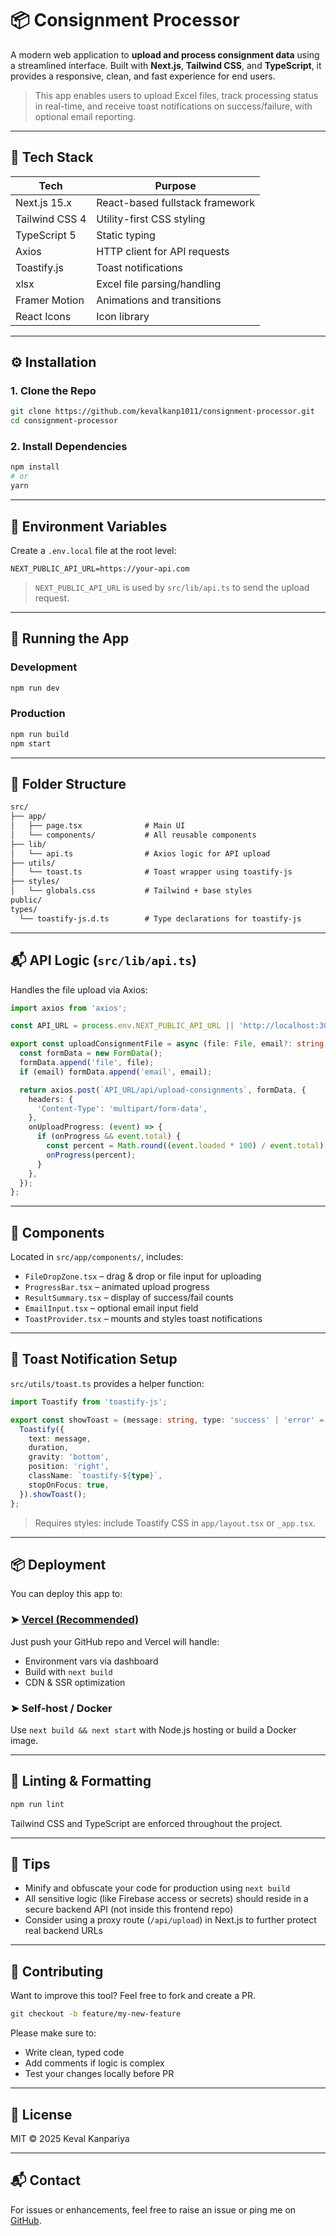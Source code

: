 
# 📦 Consignment Processor

A modern web application to **upload and process consignment data** using a streamlined interface. Built with **Next.js**, **Tailwind CSS**, and **TypeScript**, it provides a responsive, clean, and fast experience for end users.

> This app enables users to upload Excel files, track processing status in real-time, and receive toast notifications on success/failure, with optional email reporting.

---

## 🧰 Tech Stack

| Tech            | Purpose                          |
|-----------------|----------------------------------|
| Next.js 15.x    | React-based fullstack framework  |
| Tailwind CSS 4  | Utility-first CSS styling        |
| TypeScript 5    | Static typing                    |
| Axios           | HTTP client for API requests     |
| Toastify.js     | Toast notifications              |
| xlsx            | Excel file parsing/handling      |
| Framer Motion   | Animations and transitions       |
| React Icons     | Icon library                     |

---

## ⚙️ Installation

### 1. Clone the Repo

```bash
git clone https://github.com/kevalkanp1011/consignment-processor.git
cd consignment-processor
````

### 2. Install Dependencies

```bash
npm install
# or
yarn
```

---

## 🔧 Environment Variables

Create a `.env.local` file at the root level:

```env
NEXT_PUBLIC_API_URL=https://your-api.com
```

> `NEXT_PUBLIC_API_URL` is used by `src/lib/api.ts` to send the upload request.

---

## 🚀 Running the App

### Development

```bash
npm run dev
```

### Production

```bash
npm run build
npm start
```

---

## 📁 Folder Structure

```txt
src/
├── app/
│   ├── page.tsx              # Main UI
│   └── components/           # All reusable components
├── lib/
│   └── api.ts                # Axios logic for API upload
├── utils/
│   └── toast.ts              # Toast wrapper using toastify-js
├── styles/
│   └── globals.css           # Tailwind + base styles
public/
types/
  └── toastify-js.d.ts        # Type declarations for toastify-js
```

---

## 📬 API Logic (`src/lib/api.ts`)

Handles the file upload via Axios:

```ts
import axios from 'axios';

const API_URL = process.env.NEXT_PUBLIC_API_URL || 'http://localhost:3001/api';

export const uploadConsignmentFile = async (file: File, email?: string, onProgress?: (percent: number) => void) => {
  const formData = new FormData();
  formData.append('file', file);
  if (email) formData.append('email', email);

  return axios.post(`API_URL/api/upload-consignments`, formData, {
    headers: {
      'Content-Type': 'multipart/form-data',
    },
    onUploadProgress: (event) => {
      if (onProgress && event.total) {
        const percent = Math.round((event.loaded * 100) / event.total);
        onProgress(percent);
      }
    },
  });
};
```

---

## 🧩 Components

Located in `src/app/components/`, includes:

* `FileDropZone.tsx` – drag & drop or file input for uploading
* `ProgressBar.tsx` – animated upload progress
* `ResultSummary.tsx` – display of success/fail counts
* `EmailInput.tsx` – optional email input field
* `ToastProvider.tsx` – mounts and styles toast notifications

---

## 🔔 Toast Notification Setup

`src/utils/toast.ts` provides a helper function:

```ts
import Toastify from 'toastify-js';

export const showToast = (message: string, type: 'success' | 'error' = 'success', duration = 5000) => {
  Toastify({
    text: message,
    duration,
    gravity: 'bottom',
    position: 'right',
    className: `toastify-${type}`,
    stopOnFocus: true,
  }).showToast();
};
```

> Requires styles: include Toastify CSS in `app/layout.tsx` or `_app.tsx`.

---

## 📦 Deployment

You can deploy this app to:

### ➤ [Vercel (Recommended)](https://vercel.com/)

Just push your GitHub repo and Vercel will handle:

* Environment vars via dashboard
* Build with `next build`
* CDN & SSR optimization

### ➤ Self-host / Docker

Use `next build && next start` with Node.js hosting or build a Docker image.

---

## 🧹 Linting & Formatting

```bash
npm run lint
```

Tailwind CSS and TypeScript are enforced throughout the project.

---

## 🧠 Tips

* Minify and obfuscate your code for production using `next build`
* All sensitive logic (like Firebase access or secrets) should reside in a secure backend API (not inside this frontend repo)
* Consider using a proxy route (`/api/upload`) in Next.js to further protect real backend URLs

---

## 🤝 Contributing

Want to improve this tool? Feel free to fork and create a PR.

```bash
git checkout -b feature/my-new-feature
```

Please make sure to:

* Write clean, typed code
* Add comments if logic is complex
* Test your changes locally before PR

---

## 📄 License

MIT © 2025 Keval Kanpariya

---

## 📬 Contact

For issues or enhancements, feel free to raise an issue or ping me on [GitHub](https://github.com/kevalkanp1011).

